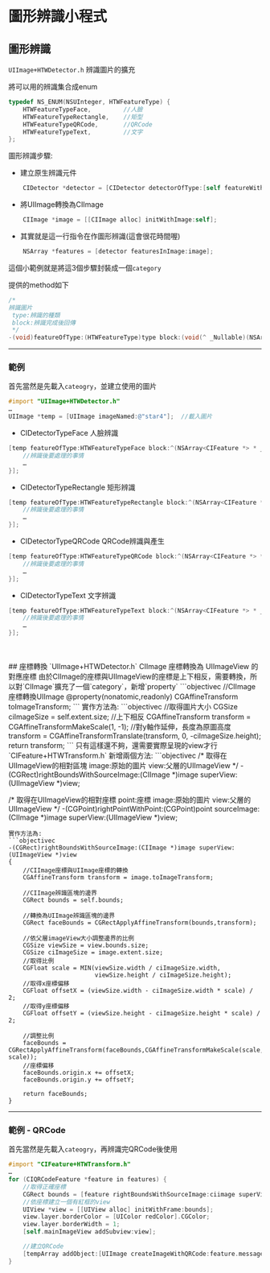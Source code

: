 # 圖形辨識小程式



## 圖形辨識

`UIImage+HTWDetector.h`
辨識圖片的擴充

將可以用的辨識集合成enum
```objectivec
typedef NS_ENUM(NSUInteger, HTWFeatureType) {
    HTWFeatureTypeFace,         //人臉
    HTWFeatureTypeRectangle,    //矩型
    HTWFeatureTypeQRCode,       //QRCode
    HTWFeatureTypeText,         //文字
};
```
圖形辨識步驟:

* 建立原生辨識元件
```objectivec
	CIDetector *detector = [CIDetector detectorOfType:[self featureWithType:type] context:nil options:@{CIDetectorAccuracy:CIDetectorAccuracyHigh}];
```
* 將UIImage轉換為CIImage
```objectivec
	CIImage *image = [[CIImage alloc] initWithImage:self];
```
* 其實就是這一行指令在作圖形辨識(這會很花時間喔)
```objectivec
	NSArray *features = [detector featuresInImage:image];
```
這個小範例就是將這3個步驟封裝成一個`category`

提供的method如下
```objectivec
/*
辨識圖片
 type:辨識的種類
 block:辨識完成後回傳
 */
-(void)featureOfType:(HTWFeatureType)type block:(void(^ _Nullable)(NSArray<CIFeature *> * _Nonnull features,CIImage * _Nonnull cimage))block;
```

***
### 範例
首先當然是先載入`cateogry`，並建立使用的圖片
```objectivec
#import "UIImage+HTWDetector.h"
…
UIImage *temp = [UIImage imageNamed:@"star4"];	//載入圖片
```

* CIDetectorTypeFace			人臉辨識
```objectivec
[temp featureOfType:HTWFeatureTypeFace block:^(NSArray<CIFeature *> * _Nonnull features,CIImage *ciimage) {
	//辨識後要處理的事情
    …
}];
```
* CIDetectorTypeRectangle		矩形辨識
```objectivec
[temp featureOfType:HTWFeatureTypeRectangle block:^(NSArray<CIFeature *> * _Nonnull features,CIImage *ciimage) {
	//辨識後要處理的事情
    …
}];
```
* CIDetectorTypeQRCode		QRCode辨識與產生
```objectivec
[temp featureOfType:HTWFeatureTypeQRCode block:^(NSArray<CIFeature *> * _Nonnull features,CIImage *ciimage) {
	//辨識後要處理的事情
    …
}];
```
* CIDetectorTypeText			文字辨識
```objectivec
[temp featureOfType:HTWFeatureTypeText block:^(NSArray<CIFeature *> * _Nonnull features,CIImage *ciimage) {
	//辨識後要處理的事情
    …
}];
```
</br>
</br>
## 座標轉換
`UIImage+HTWDetector.h`
CIImage 座標轉換為 UIImageView 的對應座標
由於CIImage的座標與UIImageView的座標是上下相反，需要轉換，所以對`CIImage`擴充了一個`category`，新增`property`
```objectivec
//CIImage座標轉換UIImage
@property(nonatomic,readonly) CGAffineTransform toImageTransform;
```
實作方法為:
```objectivec
//取得圖片大小
CGSize ciImageSize = self.extent.size;
//上下相反
CGAffineTransform transform = CGAffineTransformMakeScale(1, -1);
//對y軸作延伸，長度為原圖高度
transform = CGAffineTransformTranslate(transform, 0, -ciImageSize.height);
return transform;
```
只有這樣還不夠，還需要實際呈現的view才行
`CIFeature+HTWTransform.h`
新增兩個方法:
```objectivec
/*
 取得在UIImageView的相對區塊
 image:原始的圖片
 view:父層的UIImageView
 */
-(CGRect)rightBoundsWithSourceImage:(CIImage *)image superView:(UIImageView *)view;

/*
 取得在UIImageView的相對座標
 point:座標
 image:原始的圖片
 view:父層的UIImageView
 */
-(CGPoint)rightPointWithPoint:(CGPoint)point sourceImage:(CIImage *)image superView:(UIImageView *)view;
```
實作方法為:
```objectivec
-(CGRect)rightBoundsWithSourceImage:(CIImage *)image superView:(UIImageView *)view
{
    //CIImage座標與UIImage座標的轉換
    CGAffineTransform transform = image.toImageTransform;

    //CIImage辨識區塊的邊界
    CGRect bounds = self.bounds;

    //轉換為UIImage辨識區塊的邊界
    CGRect faceBounds = CGRectApplyAffineTransform(bounds,transform);

    //依父層imageView大小調整邊界的比例
    CGSize viewSize = view.bounds.size;
    CGSize ciImageSize = image.extent.size;
    //取得比例
    CGFloat scale = MIN(viewSize.width / ciImageSize.width,
                        viewSize.height / ciImageSize.height);
    //取得x座標偏移
    CGFloat offsetX = (viewSize.width - ciImageSize.width * scale) / 2;
    //取得y座標偏移
    CGFloat offsetY = (viewSize.height - ciImageSize.height * scale) / 2;

    //調整比例
    faceBounds = CGRectApplyAffineTransform(faceBounds,CGAffineTransformMakeScale(scale, scale));
    //座標偏移
    faceBounds.origin.x += offsetX;
    faceBounds.origin.y += offsetY;

    return faceBounds;
}
```
***
### 範例 - QRCode
首先當然是先載入`cateogry`，再辨識完QRCode後使用
```objectivec
#import "CIFeature+HTWTransform.h"
…
for (CIQRCodeFeature *feature in features) {
	//取得正確座標
    CGRect bounds = [feature rightBoundsWithSourceImage:ciimage superView:self.mainImageView];
    //依座標建立一個有紅框的view
    UIView *view = [[UIView alloc] initWithFrame:bounds];
    view.layer.borderColor = [UIColor redColor].CGColor;
    view.layer.borderWidth = 1;
    [self.mainImageView addSubview:view];

    //建立QRCode
    [tempArray addObject:[UIImage createImageWithQRCode:feature.messageString length:100]];
}
```